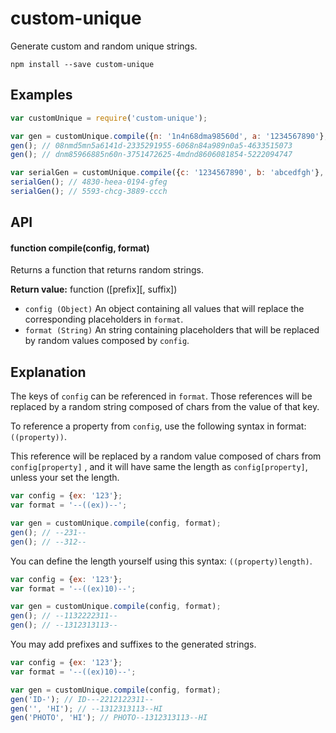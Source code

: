 # custom-unique
Generate custom and random unique strings.

`npm install --save custom-unique`

## Examples
```javascript
var customUnique = require('custom-unique');

var gen = customUnique.compile({n: '1n4n68dma98560d', a: '1234567890'}, '((n))-((a))-((n))-((a))');
gen(); // 08nmd5mn5a6141d-2335291955-6068n84a989n0a5-4633515073
gen(); // dnm85966885n60n-3751472625-4mdnd8606081854-5222094747

var serialGen = customUnique.compile({c: '1234567890', b: 'abcedfgh'}, '((c)4)-((b)4)-((c)4)-((b)4)');
serialGen(); // 4830-heea-0194-gfeg
serialGen(); // 5593-chcg-3889-ccch
```

## API
#### function compile(config, format)
Returns a function that returns random strings.

**Return value:** function ([prefix][, suffix])
* `config (Object)` An object containing all values that will replace the corresponding placeholders in `format`.
* `format (String)` An string containing placeholders that will be replaced by random values composed by `config`.

## Explanation
The keys of `config` can be referenced in `format`. Those references will be replaced by a random string composed of chars from the value of that key.

To reference a property from `config`, use the following syntax in format: `((property))`.

This reference will be replaced by a random value composed of chars from `config[property]` , and it will have same the length as `config[property]`, unless your set the length.

```javascript
var config = {ex: '123'};
var format = '--((ex))--';

var gen = customUnique.compile(config, format);
gen(); // --231--
gen(); // --312--
```
You can define the length yourself using this syntax: `((property)length)`.

```javascript
var config = {ex: '123'};
var format = '--((ex)10)--';

var gen = customUnique.compile(config, format);
gen(); // --1132222311--
gen(); // --1312313113--
```
You may add prefixes and suffixes to the generated strings.
```javascript
var config = {ex: '123'};
var format = '--((ex)10)--';

var gen = customUnique.compile(config, format);
gen('ID-'); // ID---2212122311--
gen('', 'HI'); // --1312313113--HI
gen('PHOTO', 'HI'); // PHOTO--1312313113--HI
```

